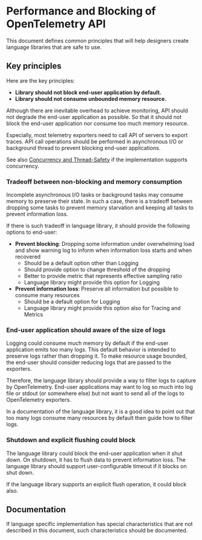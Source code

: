 # Performance and Blocking of OpenTelemetry API

This document defines common principles that will help designers create language libraries that are safe to use. 

## Key principles

Here are the key principles:

- **Library should not block end-user application by default.**
- **Library should not consume unbounded memory resource.**

Although there are inevitable overhead to achieve monitoring, API should not degrade the end-user application as possible. So that it should not block the end-user application nor consume too much memory resource.

Especially, most telemetry exporters need to call API of servers to export traces. API call operations should be performed in asynchronous I/O or background thread to prevent blocking end-user applications.

See also [Concurrency and Thread-Safety](concurrency.md) if the implementation supports concurrency.

### Tradeoff between non-blocking and memory consumption

Incomplete asynchronous I/O tasks or background tasks may consume memory to preserve their state. In such a case, there is a tradeoff between dropping some tasks to prevent memory starvation and keeping all tasks to prevent information loss.

If there is such tradeoff in language library, it should provide the following options to end-user:

- **Prevent blocking**: Dropping some information under overwhelming load and show warning log to inform when information loss starts and when recovered
  - Should be a default option other than Logging
  - Should provide option to change threshold of the dropping
  - Better to provide metric that represents effective sampling ratio
  - Language library might provide this option for Logging
- **Prevent information loss**: Preserve all information but possible to consume many resources
  - Should be a default option for Logging
  - Language library might provide this option also for Tracing and Metrics

### End-user application should aware of the size of logs

Logging could consume much memory by default if the end-user application emits too many logs. This default behavior is intended to preserve logs rather than dropping it. To make resource usage bounded, the end-user should consider reducing logs that are passed to the exporters.

Therefore, the language library should provide a way to filter logs to capture by OpenTelemetry. End-user applications may want to log so much into log file or stdout (or somewhere else) but not want to send all of the logs to OpenTelemetry exporters.

In a documentation of the language library, it is a good idea to point out that too many logs consume many resources by default then guide how to filter logs.

### Shutdown and explicit flushing could block

The language library could block the end-user application when it shut down. On shutdown, it has to flush data to prevent information loss. The language library should support user-configurable timeout if it blocks on shut down.

If the language library supports an explicit flush operation, it could block also.

## Documentation

If language specific implementation has special characteristics that are not described in this document, such characteristics should be documented.
